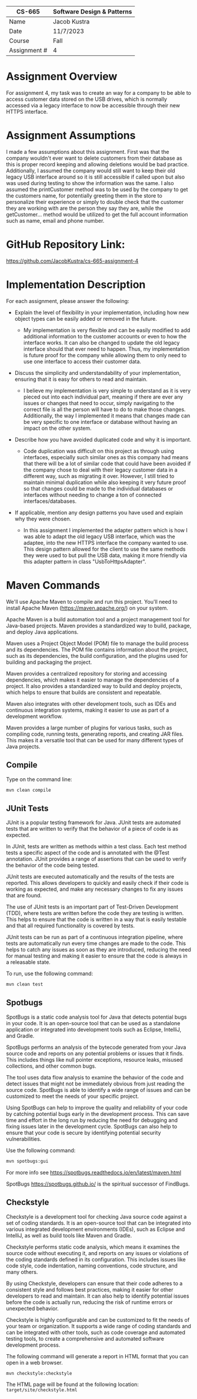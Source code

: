 
| CS-665       | Software Design & Patterns |
|--------------|----------------------------|
| Name         | Jacob Kustra               |
| Date         | 11/7/2023                  |
| Course       | Fall                       |
| Assignment # | 4                          |

# Assignment Overview
For assignment 4, my task was to create an way for a company to be able
to access customer data stored on the USB drives, which is normally accessed
via a legacy interface to now be accessible through their new HTTPS interface.


# Assignment Assumptions
I made a few assumptions about this assignment. First was that the company wouldn't
ever want to delete customers from their database as this is proper record keeping and
allowing deletions would be bad practice. Additionally, I assumed the company would still
want to keep their old legacy USB interface around so it is still accessible if called upon
but also was used during testing to show the information was the same. I also assumed the 
printCustomer method was to be used by the company to get the customers name, for potentially
greeting them in the store to personalize their experience or simply to double check that the
customer they are working with are the person they say they are, while the getCustomer... method
would be utilized to get the full account information such as name, email and phone number.


# GitHub Repository Link:
https://github.com/JacobKustra/cs-665-assignment-4

# Implementation Description 


For each assignment, please answer the following:

- Explain the level of flexibility in your implementation, including how new object types can
be easily added or removed in the future.
  - My implementation is very flexible and can be easily modified to add additional information
  to the customer accounts or even to how the interface works. It can also be changed to update
  the old legacy interface should that ever need to happen. Thus, my implementation is future proof
  for the company while allowing them to only need to use one interface to access their customer
  data.

- Discuss the simplicity and understandability of your implementation, ensuring that it is
easy for others to read and maintain.
  - I believe my implementation is very simple to understand as it is very pieced out into each
  individual part, meaning if there are ever any issues or changes that need to occur, simply
  navigating to the correct file is all the person will have to do to make those changes. 
  Additionally, the way I implemented it means that changes made can be very specific to one 
  interface or database without having an impact on the other system.

- Describe how you have avoided duplicated code and why it is important.
  - Code duplication was difficult on this project as through using interfaces, especially
  such similar ones as this company had means that there will be a lot of similar code that
  could have been avoided if the company chose to deal with their legacy customer data in a 
  different way, such as migrating it over. However, I still tried to maintain minimal duplication
  while also keeping it very future proof so that changes could be made to the individual databases
  or interfaces without needing to change a ton of connected interfaces/databases.

- If applicable, mention any design patterns you have used and explain why they were
chosen.
  - In this assignment I implemented the adapter pattern which is how I was able to adapt the
  old legacy USB interface, which was the adaptee, into the new HTTPS interface the company wanted
  to use. This design pattern allowed for the client to use the same methods they were used to but
  pull the USB data, making it more friendly via this adapter pattern in class "UsbToHttpsAdapter".


# Maven Commands

We'll use Apache Maven to compile and run this project. You'll need to install Apache Maven (https://maven.apache.org/) on your system. 

Apache Maven is a build automation tool and a project management tool for Java-based projects. Maven provides a standardized way to build, package, and deploy Java applications.

Maven uses a Project Object Model (POM) file to manage the build process and its dependencies. The POM file contains information about the project, such as its dependencies, the build configuration, and the plugins used for building and packaging the project.

Maven provides a centralized repository for storing and accessing dependencies, which makes it easier to manage the dependencies of a project. It also provides a standardized way to build and deploy projects, which helps to ensure that builds are consistent and repeatable.

Maven also integrates with other development tools, such as IDEs and continuous integration systems, making it easier to use as part of a development workflow.

Maven provides a large number of plugins for various tasks, such as compiling code, running tests, generating reports, and creating JAR files. This makes it a versatile tool that can be used for many different types of Java projects.

## Compile
Type on the command line: 

```bash
mvn clean compile
```



## JUnit Tests
JUnit is a popular testing framework for Java. JUnit tests are automated tests that are written to verify that the behavior of a piece of code is as expected.

In JUnit, tests are written as methods within a test class. Each test method tests a specific aspect of the code and is annotated with the @Test annotation. JUnit provides a range of assertions that can be used to verify the behavior of the code being tested.

JUnit tests are executed automatically and the results of the tests are reported. This allows developers to quickly and easily check if their code is working as expected, and make any necessary changes to fix any issues that are found.

The use of JUnit tests is an important part of Test-Driven Development (TDD), where tests are written before the code they are testing is written. This helps to ensure that the code is written in a way that is easily testable and that all required functionality is covered by tests.

JUnit tests can be run as part of a continuous integration pipeline, where tests are automatically run every time changes are made to the code. This helps to catch any issues as soon as they are introduced, reducing the need for manual testing and making it easier to ensure that the code is always in a releasable state.

To run, use the following command:
```bash
mvn clean test
```


## Spotbugs 

SpotBugs is a static code analysis tool for Java that detects potential bugs in your code. It is an open-source tool that can be used as a standalone application or integrated into development tools such as Eclipse, IntelliJ, and Gradle.

SpotBugs performs an analysis of the bytecode generated from your Java source code and reports on any potential problems or issues that it finds. This includes things like null pointer exceptions, resource leaks, misused collections, and other common bugs.

The tool uses data flow analysis to examine the behavior of the code and detect issues that might not be immediately obvious from just reading the source code. SpotBugs is able to identify a wide range of issues and can be customized to meet the needs of your specific project.

Using SpotBugs can help to improve the quality and reliability of your code by catching potential bugs early in the development process. This can save time and effort in the long run by reducing the need for debugging and fixing issues later in the development cycle. SpotBugs can also help to ensure that your code is secure by identifying potential security vulnerabilities.

Use the following command:

```bash
mvn spotbugs:gui 
```

For more info see 
https://spotbugs.readthedocs.io/en/latest/maven.html

SpotBugs https://spotbugs.github.io/ is the spiritual successor of FindBugs.


## Checkstyle 

Checkstyle is a development tool for checking Java source code against a set of coding standards. It is an open-source tool that can be integrated into various integrated development environments (IDEs), such as Eclipse and IntelliJ, as well as build tools like Maven and Gradle.

Checkstyle performs static code analysis, which means it examines the source code without executing it, and reports on any issues or violations of the coding standards defined in its configuration. This includes issues like code style, code indentation, naming conventions, code structure, and many others.

By using Checkstyle, developers can ensure that their code adheres to a consistent style and follows best practices, making it easier for other developers to read and maintain. It can also help to identify potential issues before the code is actually run, reducing the risk of runtime errors or unexpected behavior.

Checkstyle is highly configurable and can be customized to fit the needs of your team or organization. It supports a wide range of coding standards and can be integrated with other tools, such as code coverage and automated testing tools, to create a comprehensive and automated software development process.

The following command will generate a report in HTML format that you can open in a web browser. 

```bash
mvn checkstyle:checkstyle
```

The HTML page will be found at the following location:
`target/site/checkstyle.html`




